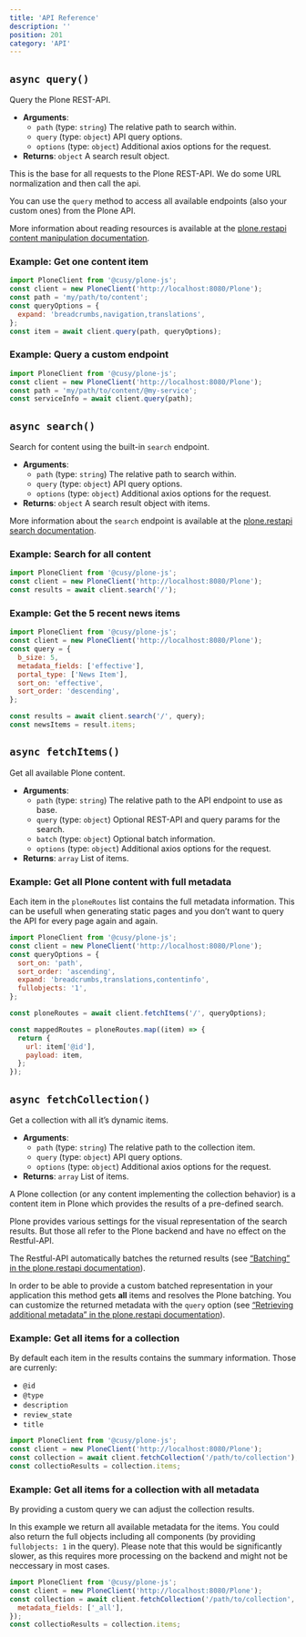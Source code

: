 ```yaml
---
title: 'API Reference'
description: ''
position: 201
category: 'API'
---
```


## `async query()`

Query the Plone REST-API.

- **Arguments**:
  - `path` (type: `string`) The relative path to search within.
  - `query` (type: `object`) API query options.
  - `options` (type: `object`) Additional axios options for the request.
- **Returns**: `object` A search result object.

This is the base for all requests to the Plone REST-API.
We do some URL normalization and then call the api.

You can use the `query` method to access all available endpoints (also your custom ones) from the Plone API.

<alert type="info">

More information about reading resources is available at the [plone.restapi content manipulation documentation](https://plonerestapi.readthedocs.io/en/latest/content.html#reading-a-resource-with-get).

</alert>

### Example: Get one content item

```js
import PloneClient from '@cusy/plone-js';
const client = new PloneClient('http://localhost:8080/Plone');
const path = 'my/path/to/content';
const queryOptions = {
  expand: 'breadcrumbs,navigation,translations',
};
const item = await client.query(path, queryOptions);
```

### Example: Query a custom endpoint

```js
import PloneClient from '@cusy/plone-js';
const client = new PloneClient('http://localhost:8080/Plone');
const path = 'my/path/to/content/@my-service';
const serviceInfo = await client.query(path);
```

## `async search()`

Search for content using the built-in `search` endpoint.

- **Arguments**:
  - `path` (type: `string`) The relative path to search within.
  - `query` (type: `object`) API query options.
  - `options` (type: `object`) Additional axios options for the request.
- **Returns**: `object` A search result object with items.

<alert type="info">

More information about the `search` endpoint is available at the [plone.restapi search documentation](https://plonerestapi.readthedocs.io/en/latest/searching.html).

</alert>

### Example: Search for all content

```js
import PloneClient from '@cusy/plone-js';
const client = new PloneClient('http://localhost:8080/Plone');
const results = await client.search('/');
```

### Example: Get the 5 recent news items

```js
import PloneClient from '@cusy/plone-js';
const client = new PloneClient('http://localhost:8080/Plone');
const query = {
  b_size: 5,
  metadata_fields: ['effective'],
  portal_type: ['News Item'],
  sort_on: 'effective',
  sort_order: 'descending',
};

const results = await client.search('/', query);
const newsItems = result.items;
```

## `async fetchItems()`

Get all available Plone content.

- **Arguments**:
  - `path` (type: `string`) The relative path to the API endpoint to use as base.
  - `query` (type: `object`) Optional REST-API and query params for the search.
  - `batch` (type: `object`) Optional batch information.
  - `options` (type: `object`) Additional axios options for the request.
- **Returns**: `array` List of items.

### Example: Get all Plone content with full metadata

Each item in the `ploneRoutes` list contains the full metadata information.
This can be usefull when generating static pages and you don’t want to query the API for every page again and again.

```js
import PloneClient from '@cusy/plone-js';
const client = new PloneClient('http://localhost:8080/Plone');
const queryOptions = {
  sort_on: 'path',
  sort_order: 'ascending',
  expand: 'breadcrumbs,translations,contentinfo',
  fullobjects: '1',
};

const ploneRoutes = await client.fetchItems('/', queryOptions);

const mappedRoutes = ploneRoutes.map((item) => {
  return {
    url: item['@id'],
    payload: item,
  };
});
```

## `async fetchCollection()`

Get a collection with all it’s dynamic items.

- **Arguments**:
  - `path` (type: `string`) The relative path to the collection item.
  - `query` (type: `object`) API query options.
  - `options` (type: `object`) Additional axios options for the request.
- **Returns**: `array` List of items.

A Plone collection (or any content implementing the collection behavior) is a content item in Plone which provides the results of a pre-defined search.

Plone provides various settings for the visual representation of the search results.
But those all refer to the Plone backend and have no effect on the Restful-API.

The Restful-API automatically batches the returned results (see [“Batching” in the plone.restapi documentation](https://plonerestapi.readthedocs.io/en/latest/batching.html)).

In order to be able to provide a custom batched representation in your application this method gets **all** items and resolves the Plone batching.
You can customize the returned metadata with the `query` option (see [“Retrieving additional metadata” in the plone.restapi documentation](https://plonerestapi.readthedocs.io/en/latest/searching.html#retrieving-additional-metadata)).

### Example: Get all items for a collection

By default each item in the results contains the summary information.
Those are currenly:

- `@id`
- `@type`
- `description`
- `review_state`
- `title`

```js
import PloneClient from '@cusy/plone-js';
const client = new PloneClient('http://localhost:8080/Plone');
const collection = await client.fetchCollection('/path/to/collection');
const collectioResults = collection.items;
```

### Example: Get all items for a collection with all metadata

By providing a custom query we can adjust the collection results.

In this example we return all available metadata for the items.
You could also return the full objects including all components (by providing `fullobjects: 1` in the query).
Please note that this would be significantly slower, as this requires more processing on the backend and might not be neccessary in most cases.

```js
import PloneClient from '@cusy/plone-js';
const client = new PloneClient('http://localhost:8080/Plone');
const collection = await client.fetchCollection('/path/to/collection', {
  metadata_fields: ['_all'],
});
const collectioResults = collection.items;
```
